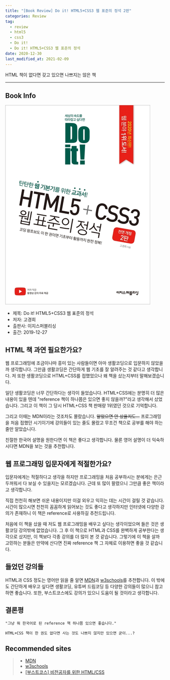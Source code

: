 ```yaml
---  
title: "[Book Review] Do it! HTML5+CSS3 웹 표준의 정석 2판"  
categories: Review  
tag:
  - review
  - html5
  - css3
  - Do it!
  - Do it! HTML5+CSS3 웹 표준의 정석
date: 2020-12-30
last_modified_at: 2021-02-09
---  
```


HTML 책이 없다면 갖고 있으면 나쁘지는 않은 책

---

## Book Info

[![책](/assets/images/review/Do-it!-HTML5-CSS3.jpg)](http://www.kyobobook.co.kr/product/detailViewKor.laf?ejkGb=KOR&mallGb=KOR&barcode=9791163031291&orderClick=LEa&Kc=)

- 제목: Do it! HTML5+CSS3 웹 표준의 정석
- 저자: 고경희
- 출판사: 이지스퍼블리싱
- 출간: 2019-12-27

## HTML 책 과연 필요한가요?

웹 프로그래밍에 조금이나마 흥미 있는 사람들이면 아마 생활코딩으로 입문하지 않았을까 생각합니다. 그만큼 생활코딩은 간단하게 웹 기초를 잘 알려주는 것 같다고 생각합니다. 저 또한 생활코딩으로 HTML+CSS를 접했었으나 왜 책을 샀는지부터 말해보겠습니다.

일단 생활코딩은 너무 간단하다는 생각이 들었습니다. HTML+CSS에는 분명히 더 많은 내용이 있을 텐데 "reference 책이 하나쯤은 있으면 좋지 않을까?"라고 생각해서 샀었습니다. 그리고 이 책이 그 당시 HTML+CSS 책 판매량 1위였던 것으로 기억합니다.

그리고 이때는 MDN이라는 것조차도 몰랐습니다. ~~알았으면 안 샀을지도...~~ 프로그래밍을 처음 접했던 시기이기에 강의들이 있는 줄도 몰랐고 무조건 책으로 공부를 해야 하는 줄만 알았습니다.

친절한 한국어 설명을 원한다면 이 책은 좋다고 생각합니다. 물론 영어 설명이 더 익숙하시다면 MDN을 보는 것을 추천합니다.

## 웹 프로그래밍 입문자에게 적절한가요? 

입문자에게는 적절하다고 생각을 하지만 프로그래밍을 처음 공부하시는 분에게는 은근 두꺼워서 다 보실 수 있을지는 모르겠습니다. 근데 또 많이 팔렸으니 그만큼 좋은 책이라고 생각합니다.

직접 천천히 해보면 쉬운 내용이지만 이걸 외우고 익히는 데는 시간이 걸릴 것 같습니다. 시간이 많으시면 천천히 꼼꼼하게 읽어보는 것도 좋다고 생각하지만 인터넷에 다양한 강의가 존재하니 이 책은 reference로 사용하길 추천드립니다.

처음에 이 책을 샀을 때 저도 웹 프로그래밍을 배우고 싶다는 생각이었으며 들은 것은 생활코딩 강의밖에 없었습니다. 그 후 이 책으로 HTML과 CSS를 완벽하게 공부한다는 생각으로 샀지만, 이 책보다 각종 강의를 더 많이 본 것 같습니다. 그렇기에 이 책을 살까 고민하는 분들은 만약에 산다면 진짜 reference 책 그 자체로 이용하면 좋을 것 같습니다.

## 들었던 강의들

HTML과 CSS 정도는 영어만 읽을 줄 알면 [MDN](https://developer.mozilla.org/ko/)과 [w3schools](https://www.w3schools.com/)를 추천합니다. 이 밖에도 간단하게 배우고 싶다면 생활코딩, 유튜버 드림코딩 등 다양한 강의들이 많으니 참고하면 좋습니다. 또한, 부스트코스에도 강의가 있으니 도움이 될 것이라고 생각합니다. 

## 결론평

`"그냥 뭐 한국어로 된 reference 책 하나쯤 있으면 좋습니다."`

`HTML+CSS 책이 한 권도 없다면 사는 것도 나쁘지 않지만 있으면 굳이...?`

## Recommended sites

>- [MDN](https://developer.mozilla.org/ko/)
>- [w3schools](https://www.w3schools.com/)
>- [[부스트코스] 비전공자를 위한 HTML/CSS](https://www.boostcourse.org/cs120)
